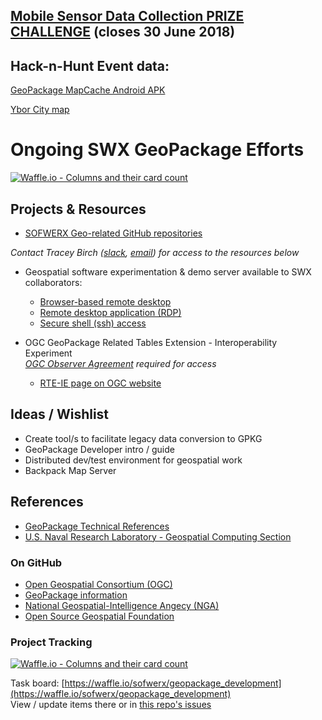## [Mobile Sensor Data Collection PRIZE CHALLENGE](https://www.teamwerx.org/mobile/?tab=overview) (closes 30 June 2018) ##

## Hack-n-Hunt Event data: ##

[GeoPackage MapCache Android APK](https://github.com/ngageoint/geopackage-mapcache-android/releases/download/1.19/mapcache-1.19.apk)

[Ybor City map](https://github.com/sofwerx/geopackage_development/raw/master/hack-n-hunt/hacknhunt-ybor.gpkg)

# Ongoing SWX GeoPackage Efforts #
[![Waffle.io - Columns and their card count](https://badge.waffle.io/sofwerx/geopackage_development.svg?columns=all)](https://waffle.io/sofwerx/geopackage_development)

## Projects & Resources ##
- [SOFWERX Geo-related GitHub repositories](https://github.com/orgs/sofwerx/teams/geo/repositories)


_Contact Tracey Birch ([slack](https://sofwerx.slack.com/team/U5N2X4Q69), [email](mailto:tracey.birch@sofwerx.org)) for access to the resources below_

- Geospatial software experimentation & demo server available to SWX collaborators:
	- [Browser-based remote desktop](http://guacamole.geotools1.devwerx.org)
	- [Remote desktop application (RDP)](rdp://guacamole.geotools1.devwerx.org)
	- [Secure shell (ssh) access](ssh://geotools1.devwerx.org)

- OGC GeoPackage Related Tables Extension - Interoperability Experiment  
	  _[OGC Observer Agreement](https://portal.opengeospatial.org/files/?artifact_id=75290) required for access_
  - [RTE-IE page on OGC website](http://www.opengeospatial.org/projects/initiatives/gpkg-rteie)


## Ideas / Wishlist ##
- Create tool/s to facilitate legacy data conversion to GPKG
- GeoPackage Developer intro / guide
- Distributed dev/test environment for geospatial work
- Backpack Map Server

## References ##
- [GeoPackage Technical References](https://trello.com/b/PpUbxYxf/reference)
- [U.S. Naval Research Laboratory - Geospatial Computing Section](https://geoint.nrlssc.navy.mil)

### On GitHub ###
- [Open Geospatial Consortium (OGC)](https://github.com/opengeospatial)
- [GeoPackage information](https://www.geopackage.org)
- [National Geospatial-Intelligence Angecy (NGA)](https://github.com/ngageoint)
- [Open Source Geospatial Foundation](https://github.com/OSGeo)


### Project Tracking ###
[![Waffle.io - Columns and their card count](https://badge.waffle.io/sofwerx/geopackage_development.svg?columns=all)](https://waffle.io/sofwerx/geopackage_development)

Task board: [https://waffle.io/sofwerx/geopackage_development](https://waffle.io/sofwerx/geopackage_development)  
View / update items there or in [this repo's issues](https://github.com/sofwerx/geopackage_development/issues)
